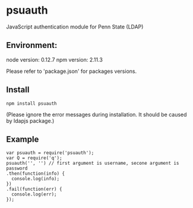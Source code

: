 # psuauth
JavaScript authentication module for Penn State (LDAP)

## Environment:
node version: 0.12.7
npm version: 2.11.3

Please refer to 'package.json' for packages versions.

## Install
```
npm install psuauth
```
(Please ignore the error messages during installation. It should be caused by ldapjs package.)

## Example
```
var psuauth = require('psuauth');
var Q = require('q');
psuauth('', '') // first argument is username, secone argument is password
.then(function(info) {
  console.log(info);
})
.fail(function(err) {
  console.log(err);
});
```
